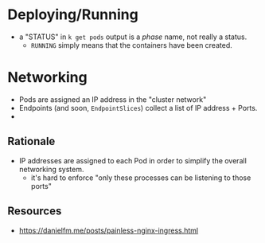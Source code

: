 
# Deploying/Running

- a "STATUS" in `k get pods` output is a _phase_ name, not really a status.
  - `RUNNING` simply means that the containers have been created.


# Networking

- Pods are assigned an IP address in the "cluster network"
- Endpoints (and soon, `EndpointSlices`) collect a list of IP address + Ports.
- 


## Rationale

- IP addresses are assigned to each Pod in order to simplify the overall networking system.
  - it's hard to enforce "only these processes can be listening to those ports"


## Resources

- https://danielfm.me/posts/painless-nginx-ingress.html
